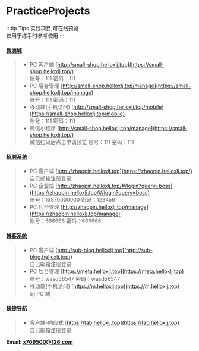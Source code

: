 # PracticeProjects

:::tip Tips
实践项目,可在线预览<br/>
仅用于练手时参考使用
:::

#### [微商城](/practice-projects/small-shop.html)

> - PC 客户端 [http://small-shop.helloxlj.top](https://small-shop.helloxlj.top/)<br/>账号：111 密码：111 <br/>
> - PC 后台管理 [http://small-shop.helloxlj.top/manage](https://small-shop.helloxlj.top/manage) <br/>账号：111 密码：111<br/>
> - 移动端(手机访问) [http://small-shop.helloxlj.top/mobile](https://small-shop.helloxlj.top/mobile) <br/>账号：111 密码：111<br/>
> - 微信小程序 [http://small-shop.helloxlj.top/manage](https://small-shop.helloxlj.top/)<br/>微信扫码后点击申请预览 账号：111 密码：111<br/>

#### [招聘系统](/practice-projects/zhao-pin.html)

> - PC 客户端 [http://zhaopin.helloxlj.top](https://zhaopin.helloxlj.top/)<br/> 自己邮箱注册登录 <br/>
> - PC 企业端 [http://zhaopin.helloxlj.top/#/login?query=boss](https://zhaopin.helloxlj.top/#/login?query=boss)<br/> 账号：13870000000 密码：123456<br/>
> - PC 后台管理 [http://zhaopin.helloxlj.top/manage](https://zhaopin.helloxlj.top/manage)<br/> 账号：666666 密码：666666<br/>

#### [博客系统](/practice-projects/sub-blog.html)

> - PC 客户端 [http://sub-blog.helloxlj.top](http://sub-blog.helloxlj.top/)<br/> 自己邮箱注册登录 <br/>
> - PC 后台管理 [https://meta.helloxlj.top](https://meta.helloxlj.top)<br/> 账号：wasd56547 密码：wasd56547<br/>
> - 移动端(手机访问) [https://m.helloxlj.top](https://m.helloxlj.top) <br/>同 PC 端<br/>

#### [快捷导航](/practice-projects/web-navigation.html)

> - 客户端-响应式 [https://tab.helloxlj.top](https://tab.helloxlj.top) <br/>自己邮箱注册登录<br/>

**Email: x709500@126.com**
